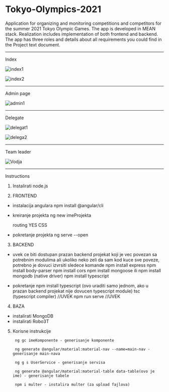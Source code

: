 # Tokyo-Olympics-2021

Application for organizing and monitoring competitions and competitors for the summer 2021 Tokyo Olympic Games. The app is developed in MEAN stack. Realization includes implementation of both frontend and backend. The app has three roles and details about all requirements you could find in the Project text document.

-----------
Index


![index1](https://user-images.githubusercontent.com/49063097/140609888-9f26124a-f636-43ff-b512-16ba0b777129.jpg)

![index2](https://user-images.githubusercontent.com/49063097/140609911-97cf64a6-8422-457e-b6d9-b725841fdc4c.jpg)

-----------
Admin page


![admin1](https://user-images.githubusercontent.com/49063097/140609932-53d801e1-3e7c-4dd8-9196-6eac858bf89c.jpg)

-----------
Delegate


![delegat1](https://user-images.githubusercontent.com/49063097/140609950-f48e3eed-f147-4d86-81dc-4767a3a86fe8.jpg)

![delega2](https://user-images.githubusercontent.com/49063097/140609969-33958a99-8dcd-4519-ba1f-85a08537493e.jpg)

-----------
Team leader 


![Vodja](https://user-images.githubusercontent.com/49063097/140609981-1b29ac87-74d3-4522-ae68-1fd16a3560d6.jpg)

-----------
Instructions


1. Instalirati node.js

2. FRONTEND
 - instalacija angulara
	npm install @angular/cli
 - kreiranje projekta
	ng new imeProjekta
	
	routing YES
	CSS

 - pokretanje projekta
	ng serve --open

3. BACKEND

 - uvek ce biti dostupan prazan backend projekat koji je vec povezan sa potrebnim modulima
   ali ukoliko neko zeli da sam kod kuce sve poveze, potrebno je dovuci izvrsiti sledece komande
	npm install express
	npm install body-parser
	npm install cors
	npm install mongoose ili npm install mongodb (native driver)
	npm install typescript

 - pokretanje
	npm install typescript (ovo uraditi samo jednom, ako u prazan backend projekat nije dovucen typescript module)
	tsc (typescript compiler) //UVEK
	npm run serve		  //UVEK

4. BAZA
 - instalirati MongoDB
 - instalirati Robo3T


 5. Korisne instrukcije

		 ng gc imeKomponente - generisanje komponente

		 ng generate @angular/material:material-nav --name=main-nav - generisanje main-nava
		 
		 ng g s UserService - generisanje servisa
		 
		 ng generate @angular/material:material-table data-table(ovo je ime) - generisanje tabele
		 
		 npm i multer - instalira multer (za upload fajlova)



